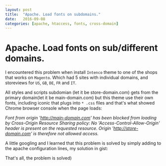 ```yaml
---
layout: post
title:  "Apache. Load fonts on subdomains."
date:   2016-09-08
categories: [apache, htaccess, fonts, cross-domain]
---
```

# Apache. Load fonts on sub/different domains.

I encountered this problem when install `Intenco` theme to one of the shops that works on `Magento`. 
Which had 5 sites with individual domains, and storeviews for `US`, `GB`, `DE`, `FR` and `IT`.

All styles and scripts subdomian (let it be store-domain.com) gets from the primary domain(let it be main-domain.com) but this theme use their own fonts, 
including iconic that plugs into `* .css` files and that's what showed Chrome browser console when the page loads:


*Font from origin 'http://main-domain.com' has been blocked from loading by Cross-Origin 
Resource Sharing policy: No 'Access-Control-Allow-Origin' header is present on the requested resource. 
Origin 'http://store-domain.com' is therefore not allowed access.*


A little googling and I learned that this problem is solved by simply adding to the apache configuration lines, my solution in gist:

<script src="https://gist.github.com/evgv/2946ea510a83a8474d04b8322fea3501.js"></script>

That's all, the problem is solved)
